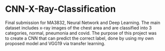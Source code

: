 # CNN-X-Ray-Classification
Final submission for MA3832, Neural Network and Deep Learning.
The main dataset includes x-ray images of the chest area and are classified into 3 categories, normal, pneumonia and covid. The purpose of this project was to create a CNN that can predict the correct label, done by using my own proposed model
and VGG19 via transfer learning.
